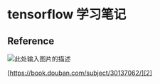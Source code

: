 ﻿# tensorflow 学习笔记


## Reference

![此处输入图片的描述][1]

[https://book.douban.com/subject/30137062/][2]


  

[1]: https://img3.doubanio.com/view/subject/l/public/s29683030.jpg
  
[2]: https://book.douban.com/subject/30137062/